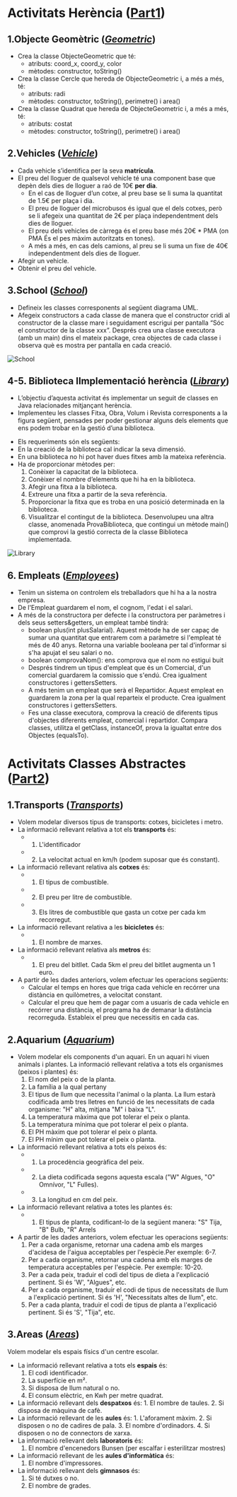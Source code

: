 # Activitats Herència ([Part1](src/part1))

## 1.Objecte Geomètric (_[Geometric](src/part1/geometric)_)
- Crea la classe ObjecteGeometric que té:
  - atributs: coord_x, coord_y, color
  - mètodes: constructor, toString()
- Crea la classe Cercle que hereda de ObjecteGeometric i, a més a més, té:
  - atributs: radi
  - mètodes: constructor, toString(), perimetre() i area()
- Crea la classe Quadrat que hereda de ObjecteGeometric i, a més a més, té:
  - atributs: costat
  - mètodes: constructor, toString(), perimetre() i area()

## 2.Vehicles (_[Vehicle](src/part1/vehicle)_)
- Cada vehicle s’identifica per la seva **matrícula**.
- El preu del lloguer de qualsevol vehicle té una component base que depèn dels dies de
  lloguer a raó de 10€ **per dia**.
  - En el cas de lloguer d’un cotxe, al preu base se li suma la quantitat de 1.5€ per plaça i dia.
  - El preu de lloguer del microbusos és igual que el dels cotxes, però se li afegeix una
    quantitat de 2€ per plaça independentment dels dies de lloguer.
  - El preu dels vehicles de càrrega és el preu base més 20€ * PMA (on PMA És el pes
    màxim autoritzats en tones).
  - A més a més, en cas dels camions, al preu se li suma un fixe de 40€ independentment
    dels dies de lloguer.
- Afegir un vehicle.
- Obtenir el preu del vehicle.

## 3.School (_[School](src/part1/school)_)
+ Defineix les classes corresponents al següent diagrama UML.
+ Afegeix constructors a cada classe de manera que el constructor cridi al constructor de la
classe mare i seguidament escrigui per pantalla “Sóc el constructor de la classe xxx”.
Després crea una classe executora (amb un main) dins el mateix package, crea objectes
de cada classe i observa què es mostra per pantalla en cada creació.

![School](src/img/school.png)

## 4-5. Biblioteca IImplementació herència (_[Library](src/part1/library)_)
- L’objectiu d’aquesta activitat és implementar un seguit de classes en Java relacionades
mitjançant herència. 
- Implementeu les classes Fitxa, Obra, Volum i Revista corresponents
a la figura següent, pensades per poder gestionar alguns dels elements que ens podem
trobar en la gestió d’una biblioteca.

+ Els requeriments són els següents:
+ En la creació de la biblioteca cal indicar la seva dimensió.
+ En una biblioteca no hi pot haver dues fitxes amb la mateixa referència.
+ Ha de proporcionar mètodes per:
  1. Conèixer la capacitat de la biblioteca.
  2. Conèixer el nombre d’elements que hi ha en la biblioteca.
  3. Afegir una fitxa a la biblioteca.
  4. Extreure una fitxa a partir de la seva referència.
  5. Proporcionar la fitxa que es troba en una posició determinada en la biblioteca.
  6. Visualitzar el contingut de la biblioteca.
     Desenvolupeu una altra classe, anomenada ProvaBiblioteca, que contingui un mètode
     main() que comprovi la gestió correcta de la classe Biblioteca implementada.

![Library](src/img/library.png)

## 6. Empleats (_[Employees](src/part1/employees)_)

- Tenim un sistema on controlem els treballadors que hi ha a la nostra empresa. 
- De l'Empleat guardarem el nom, el cognom, l'edat i el salari. 
- A més de la constructora per defecte i la constructora per paràmetres i dels seus setters&getters, un empleat també tindrà:
  - boolean plus(int plusSalarial). Aquest mètode ha de ser capaç de sumar una quantitat que
    entrarem com a paràmetre si l'empleat té més de 40 anys. Retorna una variable booleana
    per tal d'informar si s'ha apujat el seu salari o no.
  - boolean comprovaNom(): ens comprova que el nom no estigui buit
  - Després tindrem un tipus d'empleat que és un Comercial, d'un comercial guardarem la
    comissio que s'endú. Crea igualment constructores i gettersSetters.
  - A més tenim un empleat que serà el Repartidor. Aquest empleat en guardarem la zona per
    la qual reparteix el producte. Crea igualment constructores i gettersSetters.
  - Fes una classe executora, comprova la creació de diferents tipus d'objectes diferents
    empleat, comercial i repartidor. Compara classes, utilitza el getClass, instanceOf, prova la
    igualtat entre dos Objectes (equalsTo).

# Activitats Classes Abstractes ([Part2](src/part2))

## 1.Transports (_[Transports](src/part2/transports)_)
- Volem modelar diversos tipus de transports: cotxes, bicicletes i metro.
- La informació rellevant relativa a tot els **transports** és:
  - 1. L'identificador
  - 2. La velocitat actual en km/h (podem suposar que és constant).
- La informació rellevant relativa als **cotxes** és:
  - 1. El tipus de combustible.
  - 2. El preu per litre de combustible.
  - 3. Els litres de combustible que gasta un cotxe per cada km recorregut.
- La informació rellevant relativa a les **bicicletes** és:
  - 1. El nombre de marxes.
- La informació rellevant relativa als **metros** és:
  - 1. El preu del bitllet. Cada 5km el preu del bitllet augmenta un 1 euro.
- A partir de les dades anteriors, volem efectuar les operacions següents:
  - Calcular el temps en hores que triga cada vehicle en recórrer una distància en
  quilòmetres, a velocitat constant.
  -  Calcular el preu que hem de pagar com a usuaris de cada vehicle en recórrer una
     distància, el programa ha de demanar la distància recorreguda. Estableix el preu que
     necessitis en cada cas.

## 2.Aquarium (_[Aquarium](src/part2/aquarium)_)

- Volem modelar els components d'un aquari. En un aquari hi viuen animals i plantes. La
 informació rellevant relativa a tots els organismes (peixos i plantes) és:
  1. El nom del peix o de la planta.
  2. La família a la qual pertany
  3. El tipus de llum que necessita l'animal o la planta. La llum estarà codificada amb tres
     lletres en funció de les necessitats de cada organisme: "H" alta, mitjana "M" i baixa "L".
  4. La temperatura màxima que pot tolerar el peix o planta.
  5. La temperatura mínima que pot tolerar el peix o planta.
  6. El PH màxim que pot tolerar el peix o planta.
  7. El PH mínim que pot tolerar el peix o planta.
- La informació rellevant relativa a tots els peixos és:
  - 1. La procedència geogràfica del peix.
  - 2. La dieta codificada segons aquesta escala ("W" Algues, "O" Omnívor, "L" Fulles).
  - 3. La longitud en cm del peix.
- La informació rellevant relativa a totes les plantes és:
  - 1. El tipus de planta, codificant-lo de la següent manera: "S" Tija, "B" Bulb, "R" Arrels
- A partir de les dades anteriors, volem efectuar les operacions següents:
  1. Per a cada organisme, retornar una cadena amb els marges d'acidesa de l'aigua
     acceptables per l'espècie.Per exemple: 6-7.
  2. Per a cada organisme, retornar una cadena amb els marges de temperatura
     acceptables per l'espècie. Per exemple: 10-20.
  3. Per a cada peix, traduir el codi del tipus de dieta a l'explicació pertinent. Si és 'W',
     "Algues", etc.
  4. Per a cada organisme, traduir el codi de tipus de necessitats de llum a l'explicació
     pertinent. Si és 'H', "Necessitats altes de llum", etc.
  5. Per a cada planta, traduir el codi de tipus de planta a l'explicació pertinent. Si és 'S',
     "Tija", etc.

## 3.Areas (_[Areas](src/part2/areas)_)

Volem modelar els espais físics d'un centre escolar.
- La informació rellevant relativa a tots els **espais** és:
   1. El codi identificador.
   2. La superfície en m².
   3. Si disposa de llum natural o no.
   4. El consum elèctric, en Kwh per metre quadrat.
- La informació rellevant dels **despatxos** és:
      1. El nombre de taules.
      2. Si disposa de màquina de cafè.
- La informació rellevant de les **aules** és: 
      1. L'aforament màxim.
      2. Si disposen o no de cadires de pala.
      3. El nombre d'ordinadors.
      4. Si disposen o no de connectors de xarxa.
- La informació rellevant dels **laboratoris** és:
  1. El nombre d'encenedors Bunsen (per escalfar i esterilitzar mostres)
- La informació rellevant de les **aules d'informàtica** és:
  1. El nombre d'impressores.
- La informació rellevant dels **gimnasos** és:
    1. Si té dutxes o no.
    2. El nombre de grades.
